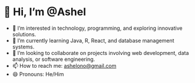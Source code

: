 # 👋 Hi, I’m @Ashel
- 👀 I’m interested in technology, programming, and exploring innovative solutions.
- 🌱 I’m currently learning Java, R, React, and database management systems.
- 💞️ I’m looking to collaborate on projects involving web development, data analysis, or software engineering.
- 📫 How to reach me: ashelono@gmail.com
- 😄 Pronouns: He/Him



<!---
AshelOno/AshelOno is a ✨ special ✨ repository because its `README.md` (this file) appears on your GitHub profile.
You can click the Preview link to take a look at your changes.
--->
